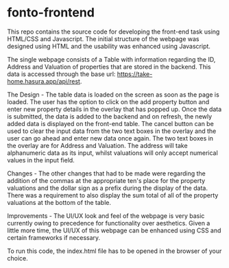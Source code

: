 # fonto-frontend

This repo contains the source code for developing the front-end task using HTML/CSS and Javascript. 
The initial structure of the webpage was designed using HTML and the usability was enhanced using Javascript. 

The single webpage consists of a Table with information regarding the ID, Address and Valuation of properties that are stored in the backend. This data is accessed through the base url: https://take-home.hasura.app/api/rest.

The Design - 
The table data is loaded on the screen as soon as the page is loaded. The user has the option to click on the add property button and enter new property details in the overlay that has popped up. Once the data is submitted, the data is added to the backend and on refresh, the newly added data is displayed on the front-end table.
The cancel button can be used to clear the input data from the two text boxes in the overlay and the user can go ahead and enter new data once again. 
The two text boxes in the overlay are for Address and Valuation. The address will take alphanumeric data as its input, whilst valuations will only accept numerical values in the input field.

Changes -
The other changes that had to be made were regarding the addition of the commas at the appropriate ten's place for the property valuations and the dollar sign as a prefix during the display of the data. 
There was a requirement to also display the sum total of all of the property valuations at the bottom of the table. 

Improvements -
The UI/UX look and feel of the webpage is very basic currently owing to precedence for functionality over aesthetics. Given a little more time, the UI/UX of this webpage can be enhanced using CSS and certain frameworks if necessary. 

To run this code, the index.html file has to be opened in the browser of your choice.

